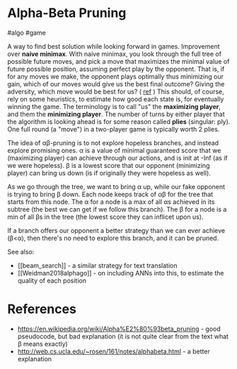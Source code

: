 # Alpha-Beta Pruning

#algo #game

A way to find best solution while looking forward in games. Improvement over **naive minimax**. With naive minimax, you look through the full tree of possible future moves, and pick a move that maximizes the minimal value of future possible position, assuming perfect play by the opponent. That is, if for any moves we make, the opponent plays optimally thus minimizing our gain, which of our moves would give us the best final outcome? Giving the adversity, which move would be best for us? ( [ref](https://en.wikipedia.org/wiki/Minimax#Minimax_algorithm_with_alternate_moves) ) This should, of course, rely on some heuristics, to estimate how good each state is, for eventually winning the game. The terminology is to call "us" the **maximizing player**, and them the **minimizing player**. The number of turns by either player that the algorithm is looking ahead is for some reason called **plies** (singular: ply). One full round (a "move") in a two-player game is typically worth 2 plies.

The idea of αβ-pruning is to not explore hopeless branches, and instead explore promising ones. α is a value of minimal guaranteed score that we (maximizing player) can achieve through our actions, and is init at -Inf (as if we were hopeless). β is a lowest score that our opponent (minimizing player) can bring us down (is if originally they were hopeless as well). 

As we go through the tree, we want to bring α up, while our fake opponent is trying to bring β down. Each node keeps track of αβ for the tree that starts from this node. The α for a node is a max of all αs achieved in its subtree (the best we can get if we follow this branch). The β for a node is a min of all βs in the tree (the lowest score they can inflicet upon us).

If a branch offers our opponent a better strategy than we can ever achieve (β<α), then there's no need to explore this branch, and it can be pruned.

See also:
* [[beam_search]] - a similar strategy for text translation
* [[Weidman2018alphago]] - on including ANNs into this, to estimate the quality of each position

# References

* https://en.wikipedia.org/wiki/Alpha%E2%80%93beta_pruning - good pseudocode, but bad explanation (it is not quite clear from the text what β means exactly)
* http://web.cs.ucla.edu/~rosen/161/notes/alphabeta.html - a better explanation